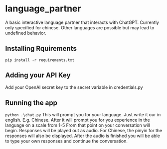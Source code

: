 <!-- @format -->

# language_partner

A basic interactive language partner that interacts with ChatGPT.
Currently only specified for chinese. Other languages are possible but may lead to undefined behavior.

## Installing Rquirements

`pip install -r requirements.txt`

## Adding your API Key

Add your OpenAI secret key to the secret variable in credentials.py

## Running the app

`python .\chat.py`
This will prompt you for your language. Just write it our in english. E.g. Chinese.
After it will prompt you for you experience in the language on a scale from 1-5
From that point on your conversation will begin. Responses will be played out as audio. For Chinese, the pinyin for the responses will also be displayed.
After the audio is finished you will be able to type your own responses and continue the conversation.
